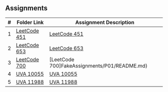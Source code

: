 ## Assignments
|  #  | Folder Link                            | Assignment Description                               |
| :-: | -------------------------------------- | ---------------------------------------------------- |
|  1  | [LeetCode 451](./Assignments/LeetCode) | [LeetCode 451](./Assignments/LeetCode) |
|  2  | [LeetCode 653](./FakeAssignments/A02/README.md) | [LeetCode 653](./FakeAssignments/A02/README.md)  |
|  3  | [LeetCode 700](./FakeAssignments/P01/README.md) | [LeetCode 700]FakeAssignments/P01/README.md)      |
|  4  | [UVA 10055](./FakeAssignments/P02/README.md) | [UVA 10055](./FakeAssignments/P02/README.md)       |
|  5  | [UVA 11988](./FakeAssignments/P02/README.md) | [UVA 11988](./FakeAssignments/P02/README.md)       |
